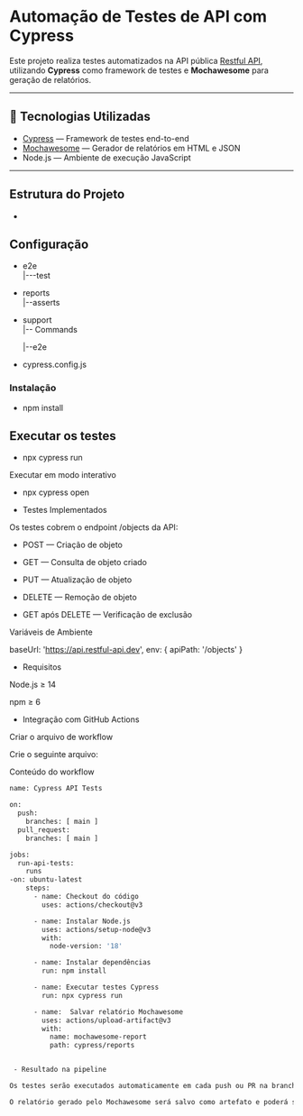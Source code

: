 #  Automação de Testes de API com Cypress

Este projeto realiza testes automatizados na API pública [Restful API](https://api.restful-api.dev), utilizando **Cypress** como framework de testes e **Mochawesome** para geração de relatórios.

---

## 🚀 Tecnologias Utilizadas

- [Cypress](https://www.cypress.io/) — Framework de testes end-to-end
- [Mochawesome](https://github.com/adamgruber/mochawesome) — Gerador de relatórios em HTML e JSON
- Node.js — Ambiente de execução JavaScript

---

## Estrutura do Projeto

-

##  Configuração

-  e2e <br>
    |---test

- reports<br>
    |--asserts

- support<br>
    |-- Commands

    |--e2e  

- cypress.config.js



### Instalação


- npm install


## Executar os testes

- npx cypress run

Executar em modo interativo

- npx cypress open

- Testes Implementados

Os testes cobrem o endpoint /objects da API:

 - POST — Criação de objeto

 - GET — Consulta de objeto criado

 - PUT — Atualização de objeto

 - DELETE — Remoção de objeto

 - GET após DELETE — Verificação de exclusão


Variáveis de Ambiente

baseUrl: 'https://api.restful-api.dev',
env: {
  apiPath: '/objects'
}

*  Requisitos

Node.js ≥ 14

npm ≥ 6



 - Integração com GitHub Actions


 Criar o arquivo de workflow

Crie o seguinte arquivo:

Conteúdo do workflow

```bash
name: Cypress API Tests

on:
  push:
    branches: [ main ]
  pull_request:
    branches: [ main ]

jobs:
  run-api-tests:
    runs
-on: ubuntu-latest
    steps:
      - name: Checkout do código
        uses: actions/checkout@v3

      - name: Instalar Node.js
        uses: actions/setup-node@v3
        with:
          node-version: '18'

      - name: Instalar dependências
        run: npm install

      - name: Executar testes Cypress
        run: npx cypress run

      - name:  Salvar relatório Mochawesome
        uses: actions/upload-artifact@v3
        with:
          name: mochawesome-report
          path: cypress/reports


 - Resultado na pipeline

Os testes serão executados automaticamente em cada push ou PR na branch main.

O relatório gerado pelo Mochawesome será salvo como artefato e poderá ser baixado diretamente pela interface do GitHub Actions.